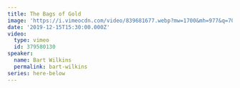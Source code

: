```yaml
---
title: The Bags of Gold
image: 'https://i.vimeocdn.com/video/839681677.webp?mw=1700&mh=977&q=70'
date: '2019-12-15T15:30:00.000Z'
video:
  type: vimeo
  id: 379580130
speaker:
  name: Bart Wilkins
  permalink: bart-wilkins
series: here-below
---
```


